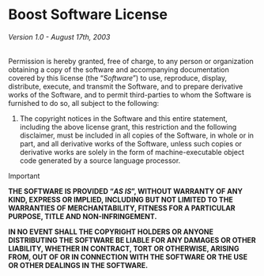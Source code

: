 <!-- SPDX-License-Identifier: BSL-1.0 -->

# Boost Software License

###### Version 1.0 - August 17th, 2003

Permission is hereby granted, free of charge, to any person or organization obtaining a copy of the software and accompanying documentation covered by this license (the “_Software_”) to use, reproduce, display, distribute, execute, and transmit the Software, and to prepare derivative works of the Software, and to permit third-parties to whom the Software is furnished to do so, all subject to the following:

<ol>
  <li>The copyright notices in the Software and this entire statement, including the above license grant, this restriction and the following disclaimer, must be included in all copies of the Software, in whole or in part, and all derivative works of the Software, unless such copies or derivative works are solely in the form of machine-executable object code generated by a source language processor.</li>
</ol>

> [!IMPORTANT]
> __THE SOFTWARE IS PROVIDED “_AS IS_”, WITHOUT WARRANTY OF ANY KIND, EXPRESS OR IMPLIED, INCLUDING BUT NOT LIMITED TO THE WARRANTIES OF MERCHANTABILITY, FITNESS FOR A PARTICULAR PURPOSE, TITLE AND NON-INFRINGEMENT.__
> 
> __IN NO EVENT SHALL THE COPYRIGHT HOLDERS OR ANYONE DISTRIBUTING THE SOFTWARE BE LIABLE FOR ANY DAMAGES OR OTHER LIABILITY, WHETHER IN CONTRACT, TORT OR OTHERWISE, ARISING FROM, OUT OF OR IN CONNECTION WITH THE SOFTWARE OR THE USE OR OTHER DEALINGS IN THE SOFTWARE.__
